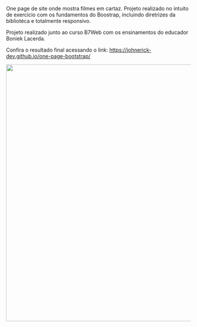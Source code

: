 One page de site onde mostra filmes em cartaz. Projeto realizado no intuito de exercício com os fundamentos do Boostrap, incluindo diretrizes da bibliotéca e totalmente responsivo.

Projeto realizado junto ao curso B7Web com os ensinamentos do educador Boniek Lacerda.

Confira o resultado final acessando o link: https://johnerick-dev.github.io/one-page-bootstrap/

<div align="center">
    <img src="./imagens/capa-onde-page.png" width="700px">
  </div>